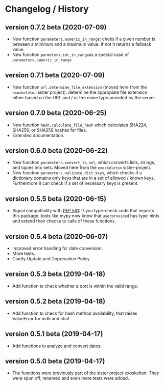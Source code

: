 # Changelog / History

## version 0.7.2 beta (2020-07-09)

* New function `parameters.numeric_in_range`: cheks if a given number is between a minimum and a maximum value. If not it returns a fallback value.
* New function `parmeters.int_in_range`as a special case of `parameters.numeric_in_range`

## version 0.7.1 beta (2020-07-09)

* New function `url.determine_file_extension` (moved here from the `exoskeleton` sister project): determine the appropiate file extension either based on the URL and / or the mime type provided by the server.

## version 0.7.0 beta (2020-06-25)

* New function `hash.calculate_file_hash` which calculates SHA224, SHA256, or SHA256 hashes for files.
* Extended documentation.

## version 0.6.0 beta (2020-06-22)

* New function `parameters.convert_to_set`, which converts lists, strings, and tuples into sets. Moved here from the `exoskeleton` sister-project.
* New function `parameters.validate_dict_keys`, which checks if a dictionary contains only keys that are in a set of allowed / known keys. Furthermore it can check if a set of necessary keys is present.

## version 0.5.5 beta (2020-06-15)

* Signal compatibility with [PEP 561](https://www.python.org/dev/peps/pep-0561/): If you type-check code that imports this package, tools like mypy now know that `userprovided` has type-hints and extend their checks to calls of these functions.

## version 0.5.4 beta (2020-06-07)

* Improved error handling for date conversion.
* More tests.
* Clarify Update and Deprecation Policy

## version 0.5.3 beta (2019-04-18)

* Add function to check whether a port is within the valid range.

## version 0.5.2 beta (2019-04-18)

* Add function to check for hash method availability, that raises ValueError for md5 and sha1.

## version 0.5.1 beta (2019-04-17)

* Add functions to analyze and convert dates.

## version 0.5.0 beta (2019-04-17)

* The functions were previously part of the sister project exoskelton. They were spun off, renamed and even more tests were added.
